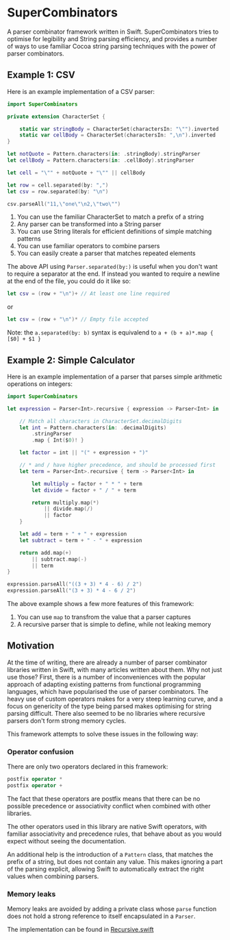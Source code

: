 # SuperCombinators

A parser combinator framework written in Swift. 
SuperCombinators tries to optimise for legibility and String parsing efficiency, and provides a number of ways to use familiar Cocoa string parsing techniques with the power of parser combinators.

## Example 1: CSV

Here is an example implementation of a CSV parser:

``` Swift
import SuperCombinators

private extension CharacterSet {

    static var stringBody = CharacterSet(charactersIn: "\"").inverted
    static var cellBody = CharacterSet(charactersIn: ",\n").inverted
}

let notQuote = Pattern.characters(in: .stringBody).stringParser
let cellBody = Pattern.characters(in: .cellBody).stringParser

let cell = "\"" + notQuote + "\"" || cellBody

let row = cell.separated(by: ",")
let csv = row.separated(by: "\n")

csv.parseAll("11,\"one\"\n2,\"two\"")
```

1. You can use the familiar CharacterSet to match a prefix of a string
2. Any parser can be transformed into a String parser
3. You can use String literals for efficient definitions of simple matching patterns
4. You can use familiar operators to combine parsers
5. You can easily create a parser that matches repeated elements

The above API using `Parser.separated(by:)` is useful when you don't want to require a separator at the end.
If instead you wanted to require a newline at the end of the file, you could do it like so:

``` Swift
let csv = (row + "\n")+ // At least one line required
```

or

``` Swift
let csv = (row + "\n")* // Empty file accepted
```

Note: the `a.separated(by: b)` syntax is equivalend to `a + (b + a)*.map { [$0] + $1 }`

## Example 2: Simple Calculator

Here is an example implementation of a parser that parses simple arithmetic operations on integers:

``` Swift
import SuperCombinators

let expression = Parser<Int>.recursive { expression -> Parser<Int> in

    // Match all characters in CharacterSet.decimalDigits
    let int = Pattern.characters(in: .decimalDigits)                       
        .stringParser
        .map { Int($0)! }

    let factor = int || "(" + expression + ")"

    // * and / have higher precedence, and should be processed first
    let term = Parser<Int>.recursive { term -> Parser<Int> in              

        let multiply = factor + " * " + term                               
        let divide = factor + " / " + term

        return multiply.map(*)
            || divide.map(/)
            || factor
    }

    let add = term + " + " + expression
    let subtract = term + " - " + expression

    return add.map(+)
        || subtract.map(-)
        || term
}

expression.parseAll("((3 + 3) * 4 - 6) / 2")
expression.parseAll("(3 + 3) * 4 - 6 / 2")

```

The above example shows a few more features of this framework:

1. You can use `map` to transfrom the value that a parser captures
2. A recursive parser that is simple to define, while not leaking memory

## Motivation

At the time of writing, there are already a number of parser combinator libraries written in Swift, with many articles written about them. Why not just use those? First, there is a number of inconveniences with the popular approach of adapting existing patterns from functional programming languages, which have popularised the use of parser combinators. The heavy use of custom operators makes for a very steep learning curve, and a focus on genericity of the type being parsed makes optimising for string parsing difficult. There also seemed to be no libraries where recursive parsers don't form strong memory cycles.

This framework attempts to solve these issues in the following way:

### Operator confusion

There are only two operators declared in this framework:

``` Swift
postfix operator *
postfix operator +
```

The fact that these operators are postfix means that there can be no possible precedence or associativity conflict when combined with other libraries.

The other operators used in this library are native Swift operators, with familiar associativity and precedence rules, that behave about as you would expect without seeing the documentation.

An additional help is the introduction of a `Pattern` class, that matches the prefix of a string, but does not contain any value. This makes ignoring a part of the parsing explicit, allowing Swift to automatically extract the right values when combining parsers.

### Memory leaks

Memory leaks are avoided by adding a private class whose `parse` function does not hold a strong reference to itself encapsulated in a `Parser`.

The implementation can be found in [Recursive.swift](Sources/Recursive.swift)
